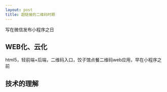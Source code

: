 ```yaml
---
layout: post
title: 超链接的二维码时期
---
```


写在微信发布小程序之日

## WEB化、云化
html5，轻前端+后端，二维码入口，饺子馆点餐二维码web应用，早在小程序之前

## 技术的理解
